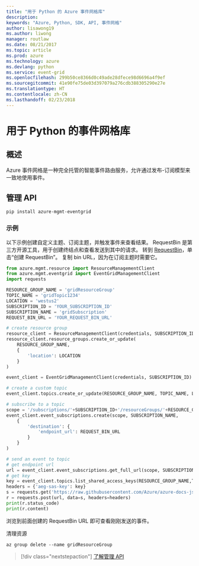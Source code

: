```yaml
---
title: "用于 Python 的 Azure 事件网格库"
description: 
keywords: "Azure, Python, SDK, API, 事件网格"
author: lisawong19
ms.author: liwong
manager: routlaw
ms.date: 08/21/2017
ms.topic: article
ms.prod: azure
ms.technology: azure
ms.devlang: python
ms.service: event-grid
ms.openlocfilehash: 299b50ce8366d0c49ade28dfece98d6696a4f9ef
ms.sourcegitcommit: 41e90fe75de03d397079a276cdb388305290e27e
ms.translationtype: HT
ms.contentlocale: zh-CN
ms.lasthandoff: 02/23/2018
---
```

# <a name="event-grid-libraries-for-python"></a>用于 Python 的事件网格库

## <a name="overview"></a>概述
Azure 事件网格是一种完全托管的智能事件路由服务，允许通过发布-订阅模型来一致地使用事件。

## <a name="management-api"></a>管理 API
```bash
pip install azure-mgmt-eventgrid
```

### <a name="example"></a>示例
以下示例创建自定义主题、订阅主题，并触发事件来查看结果。 RequestBin 是第三方开源工具，用于创建终结点和查看发送到其中的请求。 转到 [RequestBin](https://requestb.in/)，单击“创建 RequestBin”。 复制 bin URL，因为在订阅主题时需要它。

```python
from azure.mgmt.resource import ResourceManagementClient
from azure.mgmt.eventgrid import EventGridManagementClient
import requests

RESOURCE_GROUP_NAME = 'gridResourceGroup'
TOPIC_NAME = 'gridTopic1234'
LOCATION = 'westus2'
SUBSCRIPTION_ID = 'YOUR_SUBSCRIPTION_ID'
SUBSCRIPTION_NAME = 'gridSubscription'
REQUEST_BIN_URL = 'YOUR_REQUEST_BIN_URL'

# create resource group
resource_client = ResourceManagementClient(credentials, SUBSCRIPTION_ID)
resource_client.resource_groups.create_or_update(
    RESOURCE_GROUP_NAME,
    {
        'location': LOCATION
    }
)

event_client = EventGridManagementClient(credentials, SUBSCRIPTION_ID)

# create a custom topic
event_client.topics.create_or_update(RESOURCE_GROUP_NAME, TOPIC_NAME, LOCATION)

# subscribe to a topic
scope = '/subscriptions/'+SUBSCRIPTION_ID+'/resourceGroups/'+RESOURCE_GROUP_NAME+'/providers/Microsoft.EventGrid/topics/'+TOPIC_NAME
event_client.event_subscriptions.create(scope, SUBSCRIPTION_NAME,
    {
        'destination': {
            'endpoint_url': REQUEST_BIN_URL
        }
    }
)

# send an event to topic
# get endpoint url
url = event_client.event_subscriptions.get_full_url(scope, SUBSCRIPTION_NAME).endpoint_url
# get key
key = event_client.topics.list_shared_access_keys(RESOURCE_GROUP_NAME,TOPIC_NAME).key1
headers = {'aeg-sas-key': key}
s = requests.get('https://raw.githubusercontent.com/Azure/azure-docs-json-samples/master/event-grid/customevent.json')
r = requests.post(url, data=s, headers=headers)
print(r.status_code)
print(r.content)
```
浏览到前面创建的 RequestBin URL 即可查看刚刚发送的事件。

清理资源
```azurecli-interactive
az group delete --name gridResourceGroup
```

> [!div class="nextstepaction"]
> [了解管理 API](/python/api/overview/azure/eventgrid/management)

